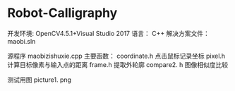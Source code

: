 # Robot-Calligraphy
开发环境:
 OpenCV4.5.1+Visual Studio 2017
语言： C++
解决方案文件：maobi.sln

源程序 maobizishuxie.cpp
主要函数：
coordinate.h 点击鼠标记录坐标
pixel.h 计算目标像素与输入点的距离
frame.h 提取外轮廓
compare2. h 图像相似度比较

测试用图 picture1. png

